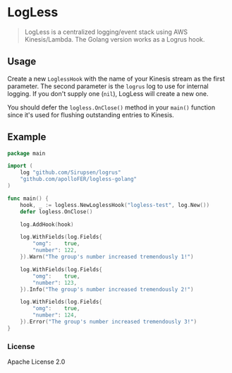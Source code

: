 # LogLess
> LogLess is a centralized logging/event stack using AWS Kinesis/Lambda. The Golang version works as a Logrus hook.

## Usage

Create a new `LoglessHook` with the name of your Kinesis stream as the first parameter. The second parameter is the `logrus` log to use for internal logging. If you don't supply one (`nil`), LogLess will create a new one.

You should defer the `logless.OnClose()` method in your `main()` function since it's used for flushing outstanding entries to Kinesis.

## Example
```go
package main

import (
	log "github.com/Sirupsen/logrus"
	"github.com/apolloFER/logless-golang"
)

func main() {
	hook, _ := logless.NewLoglessHook("logless-test", log.New())
	defer logless.OnClose()

	log.AddHook(hook)

	log.WithFields(log.Fields{
		"omg":    true,
		"number": 122,
	}).Warn("The group's number increased tremendously 1!")

	log.WithFields(log.Fields{
		"omg":    true,
		"number": 123,
	}).Info("The group's number increased tremendously 2!")

	log.WithFields(log.Fields{
		"omg":    true,
		"number": 124,
	}).Error("The group's number increased tremendously 3!")
}
```

### License
Apache License 2.0
